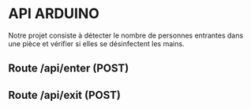 # API ARDUINO
Notre projet consiste à détecter le nombre de personnes entrantes dans une pièce et vérifier si elles se désinfectent les mains.

## Route /api/enter (POST)

## Route /api/exit (POST)
